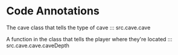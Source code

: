 # Code Annotations

The cave class that tells the type of cave
::: src.cave.cave

A function in the class that tells the player where they're located
::: src.cave.cave.caveDepth

